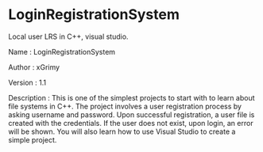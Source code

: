 # LoginRegistrationSystem
Local user LRS in C++, visual studio.


Name        : LoginRegistrationSystem

Author      : xGrimy

Version     : 1.1

Description : This is one of the simplest projects to start with to learn about file systems in C++. The project involves a user registration process by asking username and password. Upon successful registration, a user file is created with the credentials. If the user does not exist, upon login, an error will be shown. You will also learn how to use Visual Studio to create a simple project.

